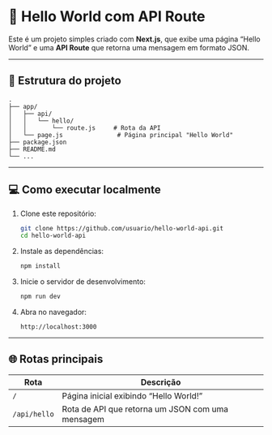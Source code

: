 # 🧩 Hello World com API Route

Este é um projeto simples criado com **Next.js**, que exibe uma página “Hello World” e uma **API Route** que retorna uma mensagem em formato JSON.

---

## 📂 Estrutura do projeto

```
.
├── app/
│   ├── api/
│   │   └── hello/
│   │       └── route.js     # Rota da API
│   └── page.js               # Página principal "Hello World"
├── package.json
├── README.md
└── ...
```

---

## 💻 Como executar localmente

1. Clone este repositório:

   ```bash
   git clone https://github.com/usuario/hello-world-api.git
   cd hello-world-api
   ```

2. Instale as dependências:

   ```bash
   npm install
   ```

3. Inicie o servidor de desenvolvimento:

   ```bash
   npm run dev
   ```

4. Abra no navegador:

   ```
   http://localhost:3000
   ```

---

## 🌐 Rotas principais

| Rota         | Descrição                                        |
| ------------ | ------------------------------------------------ |
| `/`          | Página inicial exibindo “Hello World!”           |
| `/api/hello` | Rota de API que retorna um JSON com uma mensagem |




